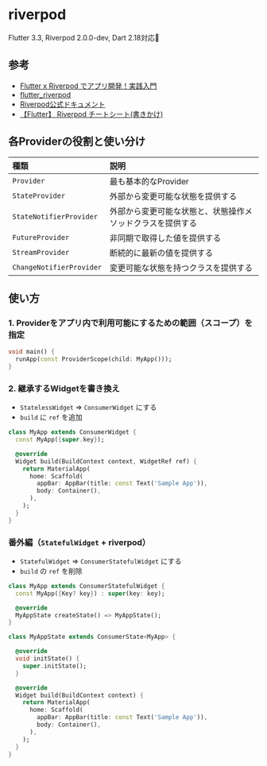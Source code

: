 # riverpod

Flutter 3.3, Riverpod 2.0.0-dev, Dart 2.18対応🤝

## 参考

- [Flutter x Riverpod でアプリ開発！実践入門](https://zenn.dev/riscait/books/flutter-riverpod-practical-introduction)
- [flutter_riverpod](https://pub.dev/packages/flutter_riverpod/install)
- [Riverpod公式ドキュメント](https://riverpod.dev/ja/)
- [【Flutter】 Riverpod チートシート(書きかけ)](https://zenn.dev/sakusin/articles/5715b1ed2d9761)

## 各Providerの役割と使い分け

|種類|説明|
|:--|:--|
|`Provider`|最も基本的なProvider|
|`StateProvider`|外部から変更可能な状態を提供する|
|`StateNotifierProvider`|外部から変更可能な状態と、状態操作メソッドクラスを提供する|
|`FutureProvider`|非同期で取得した値を提供する|
|`StreamProvider`|断続的に最新の値を提供する|
|`ChangeNotifierProvider`|変更可能な状態を持つクラスを提供する|

## 使い方

### 1. Providerをアプリ内で利用可能にするための範囲（スコープ）を指定

``` dart
void main() {
  runApp(const ProviderScope(child: MyApp()));
}
```

### 2. 継承するWidgetを書き換え

- `StatelessWidget` => `ConsumerWidget` にする
- `build` に `ref` を追加

``` dart
class MyApp extends ConsumerWidget {
  const MyApp({super.key});

  @override
  Widget build(BuildContext context, WidgetRef ref) {
    return MaterialApp(
      home: Scaffold(
        appBar: AppBar(title: const Text('Sample App')),
        body: Container(),
      ),
    );
  }
}
```

### 番外編（`StatefulWidget` + riverpod）

- `StatefulWidget` => `ConsumerStatefulWidget` にする
- `build` の `ref` を削除

``` dart
class MyApp extends ConsumerStatefulWidget {
  const MyApp({Key? key}) : super(key: key);

  @override
  MyAppState createState() => MyAppState();
}

class MyAppState extends ConsumerState<MyApp> {

  @override
  void initState() {
    super.initState();
  }

  @override
  Widget build(BuildContext context) {
    return MaterialApp(
      home: Scaffold(
        appBar: AppBar(title: const Text('Sample App')),
        body: Container(),
      ),
    );
  }
}
```
